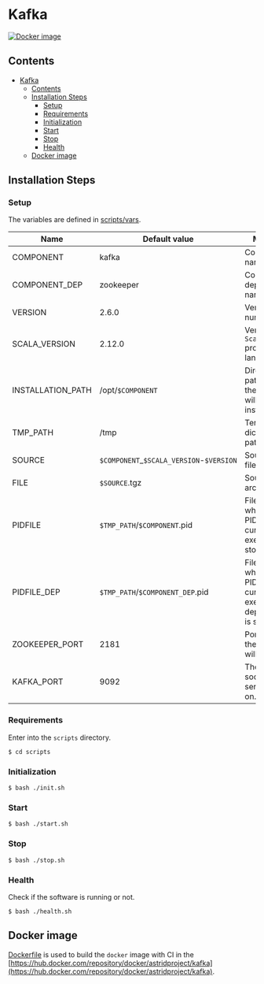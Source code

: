 # Kafka

[![Docker image](https://img.shields.io/docker/image-size/astridproject/kafka?label=image&logo=docker)](https://hub.docker.com/repository/docker/astridproject/kafka)

## Contents

- [Kafka](#kafka)
  - [Contents](#contents)
  - [Installation Steps](#installation-steps)
    - [Setup](#setup)
    - [Requirements](#requirements)
    - [Initialization](#initialization)
    - [Start](#start)
    - [Stop](#stop)
    - [Health](#health)
  - [Docker image](#docker-image)

## Installation Steps

### Setup

The variables are defined in [scripts/vars](scripts/vars).

Name                    | Default value                            | Meaning
------------------------|------------------------------------------|--------
COMPONENT               | kafka                                    | Component name
COMPONENT_DEP           | zookeeper                                | Component dependency name
VERSION                 | 2.6.0                                    | Version number
SCALA_VERSION           | 2.12.0                                   | Version of `Scala` programming language
INSTALLATION_PATH       | /opt/`$COMPONENT`                        | Directory path where the software will be installed
TMP_PATH                | /tmp                                     | Temporary dictionary path
SOURCE                  | `$COMPONENT`_`$SCALA_VERSION`-`$VERSION` | Source filename
FILE                    | `$SOURCE`.tgz                            | Source archive
PIDFILE                 | `$TMP_PATH`/`$COMPONENT`.pid             | File path where the PID of the current execution is stored
PIDFILE_DEP             | `$TMP_PATH`/`$COMPONENT_DEP`.pid         | File path where the PID of the current execution dependency is stored
ZOOKEEPER_PORT          | 2181                                     | Port at which the clients will connect.
KAFKA_PORT              | 9092                                     | The port the socket server listens on.

### Requirements

Enter into the `scripts` directory.

```console
$ cd scripts
```

### Initialization

```console
$ bash ./init.sh
```

### Start

```console
$ bash ./start.sh
```

### Stop

```console
$ bash ./stop.sh
```

### Health

Check if the software is running or not.

```console
$ bash ./health.sh
```

## Docker image

[Dockerfile](Dockerfile) is used to build the `docker` image with CI in the [https://hub.docker.com/repository/docker/astridproject/kafka](https://hub.docker.com/repository/docker/astridproject/kafka).
